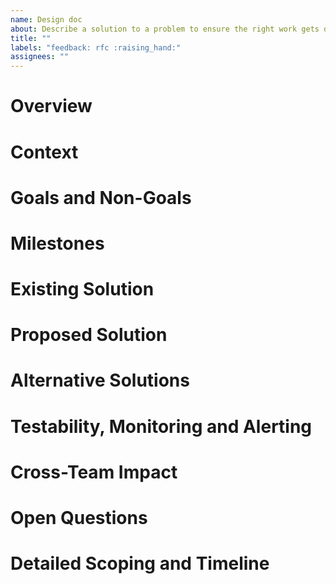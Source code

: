 ```yaml
---
name: Design doc
about: Describe a solution to a problem to ensure the right work gets done.
title: ""
labels: "feedback: rfc :raising_hand:"
assignees: ""
---
```


# Overview

<!-- A high level summary that every engineer at the company should understand and use to decide if it’s useful for them to read the rest of the doc. It should be 3 paragraphs max. -->

# Context

<!-- A description of the problem at hand, why this project is necessary, what people need to know to assess this project, and how it fits into the technical strategy, product strategy, or the team’s quarterly goals. -->

# Goals and Non-Goals

<!--

The Goals section should:

- describe the user-driven impact of your project — where your user might be another engineering team or even another technical system
- specify how to measure success using metrics — bonus points if you can link to a dashboard that tracks those metrics

Non-Goals are equally important to describe which problems you won’t be fixing so everyone is on the same page.

-->

# Milestones

<!--

A list of measurable checkpoints, so stakeholders can skim it and know roughly when different parts of the project will be done. Break the project down into major user-facing milestones if the project is more than 1 month long.

Use calendar dates to take into account unrelated delays, vacations, meetings, and so on. It should look something like this:

Start Date: June 7, 2018
Milestone 1 — New system MVP running in dark-mode: June 28, 2018
Milestone 2 - Retire old system: July 4th, 2018
End Date: Add feature X, Y, Z to new system: July 14th, 2018

Add an [Update] subsection here if the ETA of some of these milestone changes, so the stakeholders can easily see the most up-to-date estimates.

-->

# Existing Solution

<!-- In addition to describing the current implementation, you should also walk through a high level example flow to illustrate how users interact with this system and/or how data flow through it.

A user story is a great way to frame this. Keep in mind that your system might have different types of users with different use cases. -->

# Proposed Solution

<!-- Some people call this the Technical Architecture section. Again, try to walk through a user story to concretize this. Feel free to include many sub-sections and diagrams.

Provide a big picture first, then fill in lots of details. Aim for a world where you can write this, then take a vacation on some deserted island, and another engineer on the team can just read it and implement the solution as you described. -->

# Alternative Solutions

<!-- What else did you consider when coming up with the solution above? What are the pros and cons of the alternatives? Have you considered buying a 3rd-party solution — or using an open source one — that solves this problem as opposed to building your own? -->

# Testability, Monitoring and Alerting

<!-- This is often treated as an afterthought or skipped all together, and it almost always comes back to bite the team later when things break and they have no idea how or why. -->

# Cross-Team Impact

<!--

How will this increase on call and dev-ops burden?
How much money will it cost?
Does it cause any latency regression to the system?
Does it expose any security vulnerabilities?
What are some negative consequences and side effects?
How might the support team communicate this to the customers?

-->

# Open Questions

<!-- Any open issues that you aren’t sure about, contentious decisions that you’d like readers to weigh in on, suggested future work, and so on. A tongue-in-cheek name for this section is the “known unknowns”. -->

# Detailed Scoping and Timeline

<!-- This section is mostly going to be read only by the engineers working on this project, their tech leads, and their managers. Hence this section is at the end of the doc.

Essentially, this is the breakdown of how and when you plan on executing each part of the project. -->

